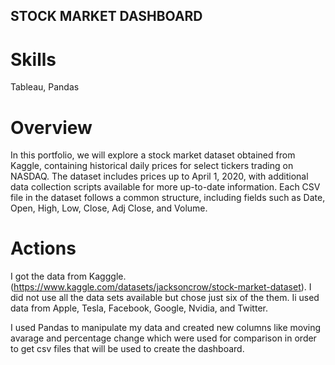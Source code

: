 ## STOCK MARKET DASHBOARD
# Skills
Tableau, Pandas
# Overview
In this portfolio, we will explore a stock market dataset obtained from Kaggle, containing historical daily prices for select tickers trading on NASDAQ. The dataset includes prices up to April 1, 2020, with additional data collection scripts available for more up-to-date information. Each CSV file in the dataset follows a common structure, including fields such as Date, Open, High, Low, Close, Adj Close, and Volume.

# Actions
I got the data from Kagggle.(https://www.kaggle.com/datasets/jacksoncrow/stock-market-dataset). I did not use all the data sets available but chose just six of the them. Ii used data from Apple, Tesla, Facebook, Google, Nvidia, and Twitter. 

I used Pandas to manipulate my data and created new columns like moving avarage and percentage change which were used for comparison in order to get csv files that will be used to create the dashboard.
